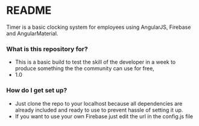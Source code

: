 # README #

Timer is a basic clocking system for employees using AngularJS, Firebase and AngularMaterial.

### What is this repository for? ###

* This is a basic build to test the skill of the developer in a week to produce something the the community can use for free,
* 1.0

### How do I get set up? ###

* Just clone the repo to your localhost because all dependencies are already included and ready to use to prevent hassle of setting it up.
* If you want to use your own Firebase just edit the url in the config.js file
